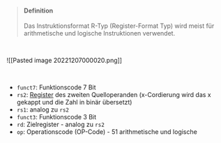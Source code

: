 >#### Definition
>
>Das Instruktionsformat R-Typ (Register-Format Typ) wird meist für arithmetische und logische Instruktionen verwendet.

<br>

![[Pasted image 20221207000020.png]]

<br>

- `funct7`: Funktionscode 7 Bit
- `rs2`: [Register](../RISC-V%20Register.md) des zweiten Quelloperanden (x-Cordierung wird das x gekappt und die Zahl in binär übersetzt)
- `rs1`: analog zu `rs2`
- `funct3`: Funktionscode 3 Bit
- `rd`: Zielregister - analog zu `rs2`
- `op`: Operationscode (OP-Code) - 51 arithmetische und logische
